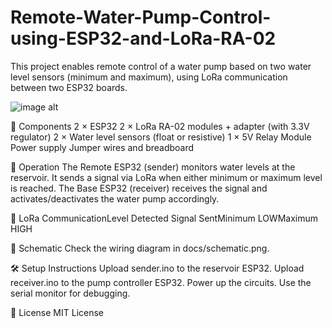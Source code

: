 # Remote-Water-Pump-Control-using-ESP32-and-LoRa-RA-02
This project enables remote control of a water pump based on two water level sensors (minimum and maximum), using LoRa communication between two ESP32 boards. 

![image alt](https://github.com/AlyssonAlvesPinto/Remote-Water-Pump-Control-using-ESP32-and-LoRa-RA-02/blob/main/ESP32_LoraRA-02.png?raw=true)


🔧 Components 
2 × ESP32
2 × LoRa RA-02 modules + adapter (with 3.3V regulator)
2 × Water level sensors (float or resistive)
1 × 5V Relay Module
Power supply
Jumper wires and breadboard 



🧠 Operation 
The Remote ESP32 (sender) monitors water levels at the reservoir.
It sends a signal via LoRa when either minimum or maximum level is reached.
The Base ESP32 (receiver) receives the signal and activates/deactivates the water pump accordingly. 


📡 LoRa CommunicationLevel Detected Signal SentMinimum LOWMaximum HIGH 



🔌 Schematic 
Check the wiring diagram in docs/schematic.png. 

🛠️ Setup Instructions 
Upload sender.ino to the reservoir ESP32.
Upload receiver.ino to the pump controller ESP32.
Power up the circuits.
Use the serial monitor for debugging. 


📜 License 
MIT License
